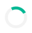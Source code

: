 <!DOCTYPE html>
<html lang="en">
<head>
  <meta charset="UTF-8">
  <meta name="viewport" content="width=device-width, initial-scale=1.0">
  <title>My Mobile Website</title>

  <!-- Google Font -->
  <link href="https://fonts.googleapis.com/css2?family=Poppins&display=swap" rel="stylesheet">

  <!-- AOS Animation CSS -->
  <link href="https://cdn.jsdelivr.net/npm/aos@2.3.4/dist/aos.css" rel="stylesheet">

  <style>
    /* Reset and Font */
    * {
      margin: 0;
      padding: 0;
      box-sizing: border-box;
    }

    body {
      font-family: 'Poppins', sans-serif;
      background-color: #f8f9fa;
      color: #222;
      text-align: center;
      padding: 20px;
      transition: background-color 0.5s ease, color 0.5s ease;
    }

    h1 {
      animation: fadeIn 2s ease-in-out;
    }

    @keyframes fadeIn {
      from {opacity: 0;}
      to {opacity: 1;}
    }

    img {
      width: 100%;
      max-width: 400px;
      border-radius: 8px;
      margin: 15px 0;
    }

    a {
      color: #0984e3;
      text-decoration: none;
      font-weight: bold;
    }

    a:hover {
      text-decoration: underline;
    }

    button {
      padding: 10px 20px;
      font-size: 16px;
      background-color: #00b894;
      color: white;
      border: none;
      border-radius: 6px;
      cursor: pointer;
      transition: 0.3s ease;
      margin-top: 10px;
    }

    button:hover {
      background-color: #019875;
    }

    input, textarea {
      width: 90%;
      padding: 10px;
      margin: 5px 0;
      font-size: 16px;
      border: 1px solid #ccc;
      border-radius: 6px;
    }

    /* Preloader */
    #preloader {
      position: fixed;
      top: 0;
      left: 0;
      width: 100%;
      height: 100%;
      background-color: #fff;
      z-index: 9999;
      display: flex;
      align-items: center;
      justify-content: center;
    }

    .loader {
      border: 8px solid #f3f3f3;
      border-top: 8px solid #00b894;
      border-radius: 50%;
      width: 60px;
      height: 60px;
      animation: spin 1s linear infinite;
    }

    @keyframes spin {
      0% { transform: rotate(0deg); }
      100% { transform: rotate(360deg); }
    }

    /* Dark Mode */
    body.dark-mode {
      background-color: #121212;
      color: #f1f1f1;
    }

    body.dark-mode input,
    body.dark-mode textarea {
      background-color: #333;
      color: #fff;
      border: 1px solid #555;
    }

    body.dark-mode a {
      color: #74b9ff;
    }

    body.dark-mode button {
      background-color: #444;
      color: white;
    }
  </style>
</head>
<body>

  <!-- Preloader -->
  <div id="preloader">
    <div class="loader"></div>
  </div>

  <!-- Dark Mode Toggle -->
  <button onclick="toggleTheme()" id="theme-toggle">🌙 Dark Mode</button>

  <!-- Content -->
  <h1 data-aos="fade-up">Welcome to My Website</h1>
  <p data-aos="zoom-in">This site was built using a mobile phone! 📱</p>

  <img src="https://picsum.photos/400" alt="Sample Image" data-aos="flip-left">

  <a href="about.html" data-aos="fade-up">Go to About Page</a>

  <!-- Contact Form -->
  <h2 data-aos="fade-right">Contact Me</h2>
  <form action="https://formspree.io/f/moqgywnl" method="POST" data-aos="fade-left">
    <input type="text" name="name" placeholder="Your Name" required><br><br>
    <input type="email" name="email" placeholder="Your Email" required><br><br>
    <textarea name="message" placeholder="Your Message" required></textarea><br><br>
    <button type="submit">Send Message</button>
  </form>

  <!-- AOS and Theme Script -->
  <script src="https://cdn.jsdelivr.net/npm/aos@2.3.4/dist/aos.js"></script>
  <script>
    AOS.init();

    // Preloader removal
    window.addEventListener("load", function () {
      document.getElementById("preloader").style.display = "none";

      // Load saved theme
      const savedTheme = localStorage.getItem("theme");
      const body = document.body;
      const button = document.getElementById("theme-toggle");
      if (savedTheme === "dark") {
        body.classList.add("dark-mode");
        button.textContent = "☀️ Light Mode";
      }
    });

    // Toggle dark mode and save
    function toggleTheme() {
      const body = document.body;
      const button = document.getElementById("theme-toggle");
      body.classList.toggle("dark-mode");

      if (body.classList.contains("dark-mode")) {
        localStorage.setItem("theme", "dark");
        button.textContent = "☀️ Light Mode";
      } else {
        localStorage.setItem("theme", "light");
        button.textContent = "🌙 Dark Mode";
      }
    }
  </script>
</body>
</html>



